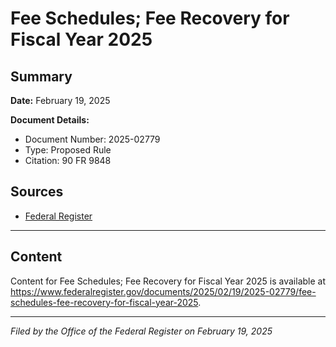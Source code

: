 # Fee Schedules; Fee Recovery for Fiscal Year 2025

## Summary

**Date:** February 19, 2025

**Document Details:**
- Document Number: 2025-02779
- Type: Proposed Rule
- Citation: 90 FR 9848

## Sources
- [Federal Register](https://www.federalregister.gov/documents/2025/02/19/2025-02779/fee-schedules-fee-recovery-for-fiscal-year-2025)

---

## Content

Content for Fee Schedules; Fee Recovery for Fiscal Year 2025 is available at https://www.federalregister.gov/documents/2025/02/19/2025-02779/fee-schedules-fee-recovery-for-fiscal-year-2025.

---

*Filed by the Office of the Federal Register on February 19, 2025*
